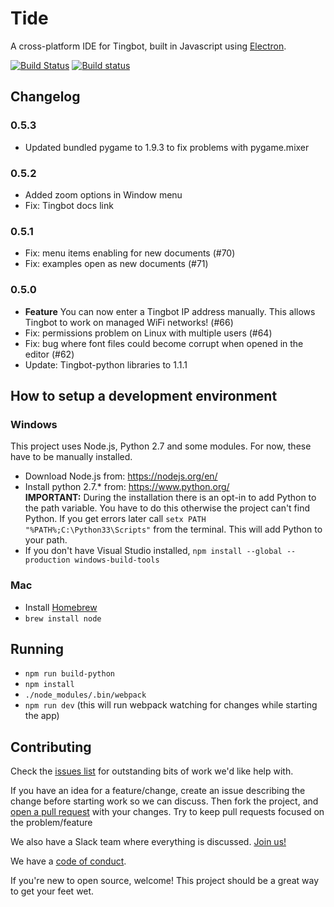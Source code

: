 # Tide

A cross-platform IDE for Tingbot, built in Javascript using [Electron](https://github.com/atom/electron).

[![Build Status](https://travis-ci.org/tingbot/tide-electron.svg?branch=master)](https://travis-ci.org/tingbot/tide-electron) [![Build status](https://ci.appveyor.com/api/projects/status/30p5htkdcq5y2kq8?svg=true)](https://ci.appveyor.com/project/joerick/tide-electron)

## Changelog

### 0.5.3

- Updated bundled pygame to 1.9.3 to fix problems with pygame.mixer

### 0.5.2

- Added zoom options in Window menu
- Fix: Tingbot docs link

### 0.5.1

- Fix: menu items enabling for new documents (#70)
- Fix: examples open as new documents (#71)

### 0.5.0

- **Feature** You can now enter a Tingbot IP address manually. This allows Tingbot to work on managed WiFi networks! (#66)
- Fix: permissions problem on Linux with multiple users (#64)
- Fix: bug where font files could become corrupt when opened in the editor (#62)
- Update: Tingbot-python libraries to 1.1.1

## How to setup a development environment

### Windows

This project uses Node.js, Python 2.7 and some modules. For now, these have to be manually installed.  

* Download Node.js from: https://nodejs.org/en/
* Install python 2.7.* from: https://www.python.org/  
  **IMPORTANT:** During the installation there is an opt-in to add Python to the path variable. You have to do this otherwise the project can't find Python. If you get errors later call ``setx PATH "%PATH%;C:\Python33\Scripts"`` from the terminal. This will add Python to your path.
* If you don't have Visual Studio installed, `npm install --global --production windows-build-tools`

### Mac

* Install [Homebrew](http://brew.sh/)
* `brew install node`

## Running

 * ``npm run build-python``
 * ``npm install``
 * ``./node_modules/.bin/webpack``
 * ``npm run dev`` (this will run webpack watching for changes while starting the app)

## Contributing

Check the [issues list](https://github.com/tingbot/tide-electron/issues) for outstanding bits of work we'd like help with. 

If you have an idea for a feature/change, create an issue describing the change before starting work so we can discuss. Then fork the project, and [open a pull request](https://help.github.com/articles/proposing-changes-to-a-project-with-pull-requests/) with your changes. Try to keep pull requests focused on the problem/feature

We also have a Slack team where everything is discussed. [Join us!](http://slack.tingbot.com/)

We have a [code of conduct](http://tingbot.com/codeofconduct/).

If you're new to open source, welcome! This project should be a great way to get your feet wet.
